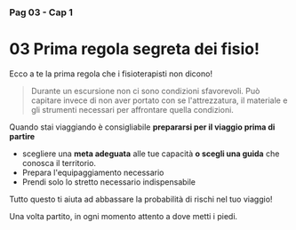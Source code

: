 ### Pag 03 - Cap 1
# 03 Prima regola segreta dei fisio!

Ecco a te la prima regola che i fisioterapisti non dicono!

> Durante un escursione non ci sono condizioni sfavorevoli. Può capitare invece di non aver portato con se l'attrezzatura,  il materiale e gli strumenti necessari per affrontare quella condizioni.

Quando stai viaggiando è consigliabile **prepararsi per il  viaggio prima di partire**

- scegliere una **meta adeguata** alle tue capacità **o scegli una guida** che conosca il territorio. 
 - Prepara l'equipaggiamento necessario
 - Prendi solo lo stretto necessario indispensabile

Tutto questo ti aiuta ad abbassare la probabilità di rischi nel tuo viaggio!

Una volta partito, in ogni momento attento a dove metti i piedi.



<!--stackedit_data:
eyJoaXN0b3J5IjpbMTg3MDA5NjMxNSwtMTE0NTYzODM4Ml19
-->